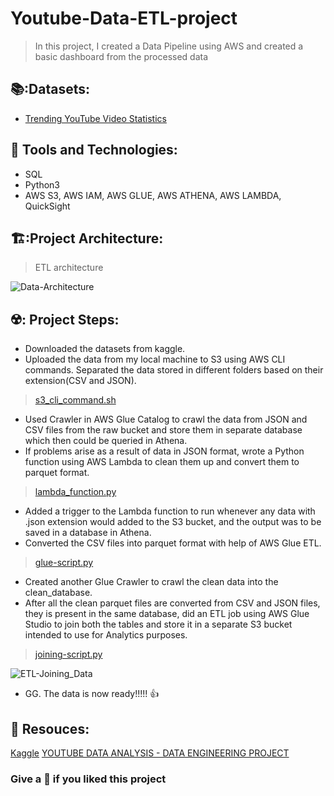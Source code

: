 # Youtube-Data-ETL-project
> In this project, I created a Data Pipeline using AWS and created a basic dashboard from the processed data


## 📚:Datasets:
* [Trending YouTube Video Statistics](https://www.kaggle.com/datasets/datasnaek/youtube-new)

 ## 🔧 Tools and Technologies:
* SQL
* Python3
* AWS S3, AWS IAM, AWS GLUE, AWS ATHENA, AWS LAMBDA, QuickSight

## 🏗️:Project Architecture:
> ETL architecture

![Data-Architecture](https://user-images.githubusercontent.com/83347717/201344688-22dbe224-dce2-460d-b1da-5e20f27a3a65.png)

## ☢️: Project Steps:
* Downloaded the datasets from kaggle.
* Uploaded the data from my local machine to S3 using AWS CLI commands. Separated the data stored in different folders based on their extension(CSV and JSON).
> [s3_cli_command.sh](https://github.com/ShyanRoyChoudhury/Data-Engineering/blob/83afa9cd1a3ddb35bce5796f7d997b68c4ee7d76/Youtube-Data-ETL-project/s3_cli_command.sh)
* Used Crawler in AWS Glue Catalog to crawl the data from JSON and CSV files from the raw bucket and store them in separate database which then could be queried in Athena.
* If problems arise as a result of data in JSON format, wrote a Python function using AWS Lambda to clean them up and convert them to parquet format.
> [lambda_function.py](https://github.com/ShyanRoyChoudhury/Data-Engineering/blob/main/Youtube-Data-ETL-project/lambda_function.py)
* Added a trigger to the Lambda function to run whenever any data with .json extension would added to the S3 bucket, and the output was to be saved in a database in Athena.
* Converted the CSV files into parquet format with help of AWS Glue ETL.
> [glue-script.py](https://github.com/ShyanRoyChoudhury/Data-Engineering/blob/10dd643852682565bf0c6ddcc7102f5a59e02dfe/Youtube-Data-ETL-project/glue-script.py)
* Created another Glue Crawler to crawl the clean data into the clean_database.
* After all the clean parquet files are converted from CSV and JSON files, they is present in the same database, did an ETL job using AWS Glue Studio to join both the tables and store it in a separate S3 bucket intended to use for Analytics purposes.
> [joining-script.py](https://github.com/ShyanRoyChoudhury/Data-Engineering/blob/10dd643852682565bf0c6ddcc7102f5a59e02dfe/Youtube-Data-ETL-project/joining-script.py)


![ETL-Joining_Data](https://user-images.githubusercontent.com/83347717/201347694-fa0b8a3a-4ea5-4baf-b443-43d573beb289.png)

* GG. The data is now ready!!!!! 👍
 ## :jigsaw: Resouces:
[Kaggle](https://www.kaggle.com/)
[YOUTUBE DATA ANALYSIS - DATA ENGINEERING PROJECT](https://www.youtube.com/playlist?list=PLBJe2dFI4sguF2nU6Z3Od7BX8eALZN3mU)



### Give a 🌟 if you liked this project 
